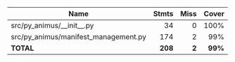 | Name                                   |    Stmts |     Miss |   Cover |
|--------------------------------------- | -------: | -------: | ------: |
| src/py\_animus/\_\_init\_\_.py         |       34 |        0 |    100% |
| src/py\_animus/manifest\_management.py |      174 |        2 |     99% |
|                              **TOTAL** |  **208** |    **2** | **99%** |
